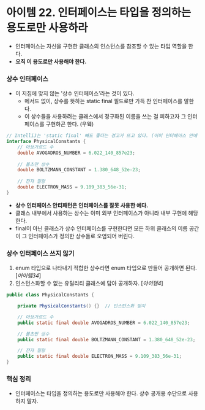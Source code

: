 # 아이템 22. 인터페이스는 타입을 정의하는 용도로만 사용하라

- 인터페이스는 자신을 구현한 클래스의 인스턴스를 참조할 수 있는 타입 역할을 한다.
- **오직 이 용도로만 사용해야 한다.**

### 상수 인터페이스
- 이 지침에 맞지 않는 '상수 인터페이스'라는 것이 있다.
  - 메서드 없이, 상수를 뜻하는 static final 필드로만 가득 찬 인터페이스를 말한다.
  - 이 상수들을 사용하려는 클래스에서 정규화된 이름을 쓰는 걸 피하고자 그 인터페이스를 구현하곤 한다. (우웩)

```java
// IntelliJ는 'static final' 빼도 좋다는 경고가 뜨고 있다. (이미 인터페이스 안에 있는 변수니깐)
interface PhysicalConstants {
    // 아보가르드 수
    double AVOGADROS_NUMBER = 6.022_140_857e23;
    
    // 볼츠만 상수
    double BOLTZMANN_CONSTANT = 1.380_648_52e-23;
    
    // 전자 질량
    double ELECTRON_MASS = 9.109_383_56e-31;
}
```

- **상수 인터페이스 안티패턴은 인터페이스를 잘못 사용한 예다.**
- 클래스 내부에서 사용하는 상수는 이미 외부 인터페이스가 아니라 내부 구현에 해당한다.
- final이 아닌 클래스가 상수 인터페이스를 구현한다면 모든 하위 클래스의 이름 공간이 그 인터페이스가 정의한 상수들로 오염되어 버린다.

### 상수 인터페이스 쓰지 않기
1. enum 타입으로 나타내기 적합한 상수라면 enum 타입으로 만들어 공개하면 된다. [*아이템34*]
2. 인스턴스화할 수 없는 유틸리티 클래스에 담아 공개하자. [*아이템4*]

```java
public class PhysicalConstants {

    private PhysicalConstants() {}  // 인스턴스화 방지

    // 아보가르드 수
    public static final double AVOGADROS_NUMBER = 6.022_140_857e23;

    // 볼츠만 상수
    public static final double BOLTZMANN_CONSTANT = 1.380_648_52e-23;

    // 전자 질량
    public static final double ELECTRON_MASS = 9.109_383_56e-31;
}
```

### 핵심 정리
- 인터페이스는 타입을 정의하는 용도로만 사용해야 한다. 상수 공개용 수단으로 사용하지 말자.
